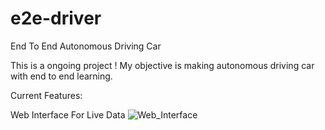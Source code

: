 # e2e-driver
End To End Autonomous Driving Car

This is a ongoing project !
My objective is making autonomous driving car with end to end learning.


Current Features:

Web Interface For Live Data
<img src="https://github.com/Mekala02/e2e-driver/blob/main/docs/web_interface.gif" title="Web_Interface" alt="Web_Interface"/>&nbsp;


